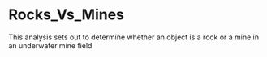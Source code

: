 # Rocks_Vs_Mines
This analysis sets out to determine whether an object is a rock or a mine in an underwater mine field 
